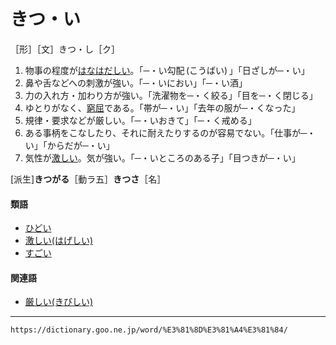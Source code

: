 # きつ・い
［形］［文］きつ・し［ク］
1.  物事の程度が[はなはだしい](はなはだしい（甚だしい）)。「─・い勾配 (こうばい) 」「日ざしが─・い」
2.  鼻や舌などへの刺激が強い。「─・いにおい」「─・い酒」
3.  力の入れ方・加わり方が強い。「洗濯物を─・く絞る」「目を─・く閉じる」
4.  ゆとりがなく、[窮屈](きゅうくつ（窮屈）)である。「帯が─・い」「去年の服が─・くなった」
5.  規律・要求などが厳しい。「─・いおきて」「─・く戒める」
6.  ある事柄をこなしたり、それに耐えたりするのが容易でない。「仕事が─・い」「からだが─・い」
7.  気性が[激しい](%E3%81%AF%E3%81%92%E3%81%97%EF%BC%88%E6%BF%80%E3%81%97%EF%BC%8F%E7%83%88%E3%81%97%E3%81%84%EF%BC%8F%E5%8A%87%E3%81%97%E3%81%84%EF%BC%89.md)。気が強い。「─・いところのある子」「目つきが─・い」
    

\[派生\]**きつがる**［動ラ五］**きつさ**［名］

#### 類語

-   [ひどい](https://dictionary.goo.ne.jp/word/%E9%85%B7%E3%81%84/#jn-185839)
-   [激しい(はげしい)](%E3%81%AF%E3%81%92%E3%81%97%EF%BC%88%E6%BF%80%E3%81%97%EF%BC%8F%E7%83%88%E3%81%97%E3%81%84%EF%BC%8F%E5%8A%87%E3%81%97%E3%81%84%EF%BC%89.md)
-   [すごい](https://dictionary.goo.ne.jp/word/%E5%87%84%E3%81%84/#jn-118076)

#### 関連語

-   [厳しい(きびしい)](https://dictionary.goo.ne.jp/word/%E5%8E%B3%E3%81%97%E3%81%84/#jn-53559)

---
`https://dictionary.goo.ne.jp/word/%E3%81%8D%E3%81%A4%E3%81%84/`